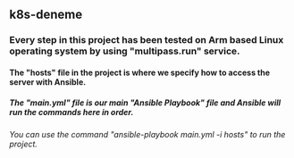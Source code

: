 ## k8s-deneme

### Every step in this project has been tested on Arm based Linux operating system by using "multipass.run" service.

#### The "hosts" file in the project is where we specify how to access the server with Ansible.

##### The "main.yml" file is our main "Ansible Playbook" file and Ansible will run the commands here in order.

###### You can use the command "ansible-playbook main.yml -i hosts" to run the project.